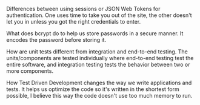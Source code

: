 Differences between using sessions or JSON Web Tokens for authentication.
    One uses time to take you out of the site, the other doesn't let you in unless you got the right credentials to enter.

What does bcrypt do to help us store passwords in a secure manner.
    It encodes the password before storing it.

How are unit tests different from integration and end-to-end testing.
    The units/components are tested individually where end-to-end testing test the entire software, and integration testing tests the behavior between two or more components.

How Test Driven Development changes the way we write applications and tests.
    It helps us optimize the code so it's written in the shortest form possible, I believe this way the code doesn't use too much memory to run. 